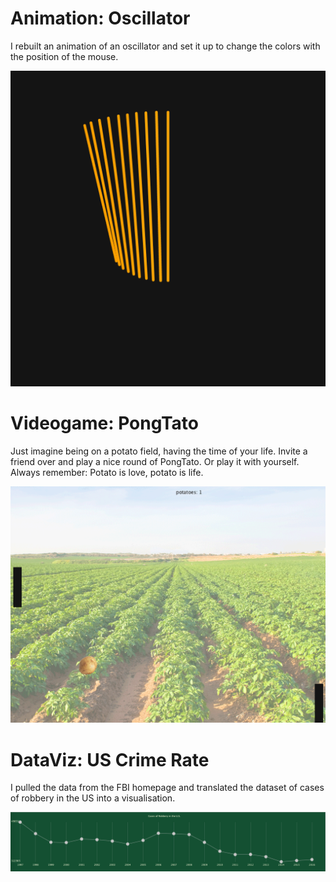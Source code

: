 # Animation: Oscillator
I rebuilt an animation of an oscillator and set it up to change the colors with the position of the mouse.

![Screen](https://github.com/phil000001/processing_doc_18_19/blob/master/Sketch1/Oscillator.png)

# Videogame: PongTato
Just imagine being on a potato field, having the time of your life. 
Invite a friend over and play a nice round of PongTato.
Or play it with yourself.
Always remember:
Potato is love, potato is life.

![Screen](https://github.com/phil000001/processing_doc_18_19/blob/master/Sketch2/pong.png)



# DataViz: US Crime Rate
I pulled the data from the FBI homepage and translated the dataset of cases of robbery in the US into a visualisation.

![Screen](https://github.com/phil000001/processing_doc_18_19/blob/master/Sketch3/Data-viz.png)
